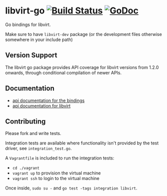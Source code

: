 # libvirt-go [![Build Status](https://travis-ci.org/libvirt/libvirt-go.svg?branch=master)](https://travis-ci.org/libvirt/libvirt-go) [![GoDoc](https://godoc.org/github.com/libvirt/libvirt-go?status.svg)](https://godoc.org/github.com/libvirt/libvirt-go)

Go bindings for libvirt.

Make sure to have `libvirt-dev` package (or the development files otherwise somewhere in your include path)

## Version Support

The libvirt go package provides API coverage for libvirt versions
from 1.2.0 onwards, through conditional compilation of newer APIs.

## Documentation

* [api documentation for the bindings](https://godoc.org/github.com/libvirt/libvirt-go)
* [api documentation for libvirt](http://libvirt.org/html/libvirt-libvirt.html)

## Contributing

Please fork and write tests.

Integration tests are available where functionality isn't provided by the test driver, see `integration_test.go`.

A `Vagrantfile` is included to run the integration tests:

* `cd ./vagrant`
* `vagrant up` to provision the virtual machine
* `vagrant ssh` to login to the virtual machine

Once inside, `sudo su -` and `go test -tags integration libvirt`.
